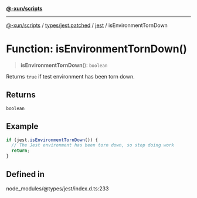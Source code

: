 [**@-xun/scripts**](../../../../../README.md)

***

[@-xun/scripts](../../../../../README.md) / [types/jest.patched](../../../README.md) / [jest](../README.md) / isEnvironmentTornDown

# Function: isEnvironmentTornDown()

> **isEnvironmentTornDown**(): `boolean`

Returns `true` if test environment has been torn down.

## Returns

`boolean`

## Example

```ts
if (jest.isEnvironmentTornDown()) {
  // The Jest environment has been torn down, so stop doing work
  return;
}
```

## Defined in

node\_modules/@types/jest/index.d.ts:233
